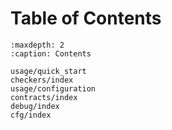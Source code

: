 # Table of Contents

```{toctree}
:maxdepth: 2
:caption: Contents

usage/quick_start
checkers/index
usage/configuration
contracts/index
debug/index
cfg/index
```
